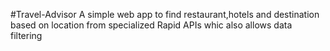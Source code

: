 #Travel-Advisor
A simple web app to find restaurant,hotels and destination based on location from specialized Rapid APIs whic also allows data filtering